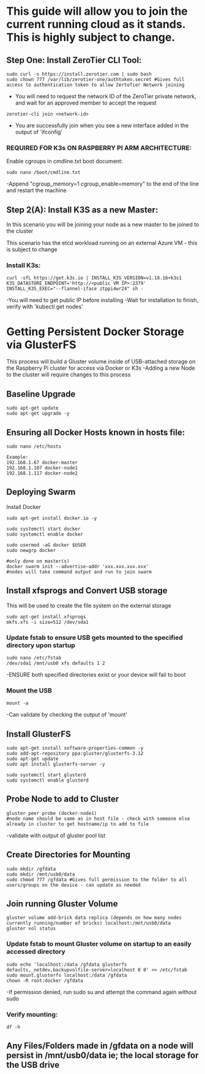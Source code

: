 # This guide will allow you to join the current running cloud as it stands. This is highly subject to change.



## Step One: Install ZeroTier CLI Tool:
```
sudo curl -s https://install.zerotier.com | sudo bash
sudo chown 777 /var/lib/zerotier-one/authtoken.secret #Gives full access to authentication token to allow ZertoTier Network joining
```
- You will need to request the network ID of the ZeroTier private network, and wait for an approved member to accept the request
```
zerotier-cli join <network-id>
```
- You are successfully join when you see a new interface added in the output of 'ifconfig'

### REQUIRED FOR K3s ON RASPBERRY PI ARM ARCHITECTURE:
Enable cgroups in cmdline.txt boot document:
```
sudo nano /boot/cmdline.txt
```
-Append "cgroup_memory=1 cgroup_enable=memory" to the end of the line and restart the machine


## Step 2(A): Install K3S as a new Master:
In this scenario you will be joining your node as a new master to be joined to the cluster

This scenario has the etcd workload running on an external Azure VM - this is subject to change

### Install K3s:
```
curl -sfL https://get.k3s.io | INSTALL_K3S_VERSION=v1.18.16+k3s1 K3S_DATASTORE_ENDPOINT='http://<public VM IP>:2379' INSTALL_K3S_EXEC="--flannel-iface ztppi4wr24" sh -
```
-You will need to get public IP before installing
-Wait for installation to finish, verify with 'kubectl get nodes'














# Getting Persistent Docker Storage via GlusterFS
This process will build a Gluster volume inside of USB-attached storage on the Raspberry Pi cluster for access via Docker or K3s
-Adding a new Node to the cluster will require changes to this process

## Baseline Upgrade

```
sudo apt-get update
sudo apt-get upgrade -y
```

## Ensuring all Docker Hosts known in hosts file:

```
sudo nano /etc/hosts

Example: 
192.168.1.67 docker-master
192.168.1.107 docker-node1
192.168.1.117 docker-node2
```

## Deploying Swarm
Install Docker
```
sudo apt-get install docker.io -y

sudo systemctl start docker
sudo systemctl enable docker

sudo usermod -aG docker $USER
sudo newgrp docker

#only done on master(s)
docker swarm init --advertise-addr 'xxx.xxx.xxx.xxx'
#nodes will take command output and run to join swarm

```
## Install xfsprogs and Convert USB storage
This will be used to create the file system on the external storage
```
sudo apt-get install xfsprogs
mkfs.xfs -i size=512 /dev/sda1
```
### Update fstab to ensure USB gets mounted to the specified directory upon startup
```
sudo nano /etc/fstab
/dev/sda1 /mnt/usb0 xfs defaults 1 2
```
-ENSURE both specified directories exist or your device will fail to boot
### Mount the USB
```
mount -a
```
-Can validate by checking the output of 'mount'


## Install GlusterFS
```
sudo apt-get install software-properties-common -y
sudo add-apt-repository ppa:gluster/glusterfs-3.12
sudo apt-get update
sudo apt install glusterfs-server -y

sudo systemctl start glusterd
sudo systemctl enable glusterd
```

## Probe Node to add to Cluster

```
gluster peer probe (docker-node1)
#node name should be same as in host file - check with someone else already in cluster to get hostname/ip to add to file
```
-validate with output of gluster pool list


## Create Directories for Mounting

```
sudo mkdir /gfdata
sudo mkdir /mnt/usb0/data
sudo chmod 777 /gfdata #Gives full permission to the folder to all users/groups on the device - can update as needed
```

## Join running Gluster Volume

```
gluster volume add-brick data replica (depends on how many nodes currently running/number of bricks) localhost:/mnt/usb0/data
gluster vol status
```


### Update fstab to mount Gluster volume on startup to an easily accessed directory
```
sudo echo 'localhost:/data /gfdata glusterfs defaults,_netdev,backupvolfile-server=localhost 0 0' >> /etc/fstab
sudo mount.glusterfs localhost:/data /gfdata
chown -R root:docker /gfdata
```
-If permission denied, run sudo su and attempt the command again without sudo


### Verify mounting:
```
df -h
```

## Any Files/Folders made in /gfdata on a node will persist in /mnt/usb0/data ie; the local storage for the USB drive




